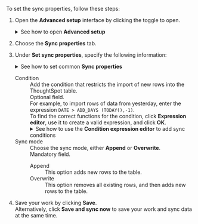 To set the sync properties, follow these steps:

1. Open the **Advanced setup** interface by clicking the toggle to open.

   <details>
    <summary>See how to open <strong>Advanced setup</strong></summary>
    <p><img src="../../images/dataflow-advanced-setup.png" alt="Open Advanced setup" /></p>
   </details>

2. Choose the **Sync properties** tab.

3. Under **Set sync properties**, specify the following information:

   <details>
     <summary>See how to set common <strong>Sync properties</strong></summary>
     <p><img src="../../images/dataflow-set-sync-properties.png" alt="Set sync properties" /></p>
   </details>

   <dl id="set-sync-properties">
     <dlentry id="set-sync-properties-condition">
       <dt>Condition</dt>
       <dd>Add the condition that restricts the import of new rows into the ThoughtSpot table.<br/>Optional field.<br/>For example, to import rows of data from yesterday, enter the expression <code>DATE > ADD_DAYS (TODAY(),-1)</code>.<br/>To find the correct functions for the condition, click <strong>Expression editor</strong>, use it to create a valid expression, and click <strong>OK</strong>.
         <br/>
         <details>
           <summary>See how to use the <strong>Condition expression editor</strong> to add sync conditions</summary>
           <p><img src="../../images/dataflow-condition-expression-editor.png" alt="add condition for sync"></p></details></dd></dlentry>
     <dlentry id="set-sync-properties-mode">
          <dt>Sync mode</dt>
          <dd>Choose the sync mode, either <strong>Append</strong> or <strong>Overwrite</strong>.<br/>Mandatory field.    
            <dl>
              <dlentry id="append">
                <dt>Append</dt>
                <dd>This option adds new rows to the table.</dd></dlentry>
              <dlentry id="overwrite">
                <dt>Overwrite</dt>
                <dd>This option removes all existing rows, and then adds new rows to the table.</dd></dlentry>               

4. Save your work by clicking **Save**.<br/>Alternatively, click **Save and sync now** to save your work and sync data at the same time.
